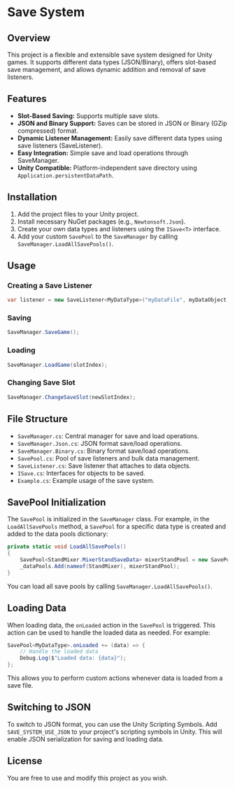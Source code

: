 # Save System

## Overview

This project is a flexible and extensible save system designed for Unity games. It supports different data types (JSON/Binary), offers slot-based save management, and allows dynamic addition and removal of save listeners.

## Features

- **Slot-Based Saving:** Supports multiple save slots.
- **JSON and Binary Support:** Saves can be stored in JSON or Binary (GZip compressed) format.
- **Dynamic Listener Management:** Easily save different data types using save listeners (SaveListener).
- **Easy Integration:** Simple save and load operations through SaveManager.
- **Unity Compatible:** Platform-independent save directory using `Application.persistentDataPath`.

## Installation

1. Add the project files to your Unity project.
2. Install necessary NuGet packages (e.g., `Newtonsoft.Json`).
3. Create your own data types and listeners using the `ISave<T>` interface.
4. Add your custom `SavePool` to the `SaveManager` by calling `SaveManager.LoadAllSavePools()`. 
## Usage

### Creating a Save Listener

```csharp
var listener = new SaveListener<MyDataType>("myDataFile", myDataObject);
```

### Saving

```csharp
SaveManager.SaveGame();
```

### Loading

```csharp
SaveManager.LoadGame(slotIndex);
```

### Changing Save Slot

```csharp
SaveManager.ChangeSaveSlot(newSlotIndex);
```

## File Structure

- `SaveManager.cs`: Central manager for save and load operations.
- `SaveManager.Json.cs`: JSON format save/load operations.
- `SaveManager.Binary.cs`: Binary format save/load operations.
- `SavePool.cs`: Pool of save listeners and bulk data management.
- `SaveListener.cs`: Save listener that attaches to data objects.
- `ISave.cs`: Interfaces for objects to be saved.
- `Example.cs`: Example usage of the save system.

## SavePool Initialization

The `SavePool` is initialized in the `SaveManager` class. For example, in the `LoadAllSavePools` method, a `SavePool` for a specific data type is created and added to the data pools dictionary:

```csharp
private static void LoadAllSavePools()
{
    SavePool<StandMixer.MixerStandSaveData> mixerStandPool = new SavePool<StandMixer.MixerStandSaveData>();
    _dataPools.Add(nameof(StandMixer), mixerStandPool);
}
```

You can load all save pools by calling `SaveManager.LoadAllSavePools()`.

## Loading Data

When loading data, the `onLoaded` action in the `SavePool` is triggered. This action can be used to handle the loaded data as needed. For example:

```csharp
SavePool<MyDataType>.onLoaded += (data) => {
    // Handle the loaded data
    Debug.Log($"Loaded data: {data}");
};
```

This allows you to perform custom actions whenever data is loaded from a save file.

## Switching to JSON

To switch to JSON format, you can use the Unity Scripting Symbols. Add `SAVE_SYSTEM_USE_JSON` to your project's scripting symbols in Unity. This will enable JSON serialization for saving and loading data.

## License

You are free to use and modify this project as you wish.